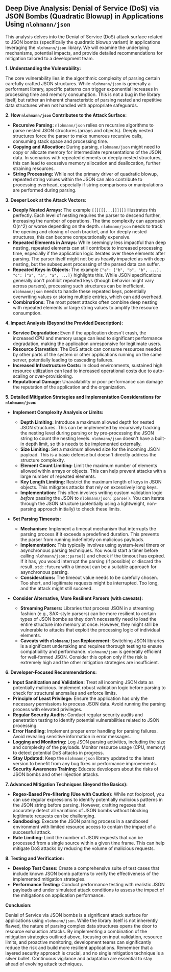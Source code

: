## Deep Dive Analysis: Denial of Service (DoS) via JSON Bombs (Quadratic Blowup) in Applications Using `nlohmann/json`

This analysis delves into the Denial of Service (DoS) attack surface related to JSON bombs (specifically the quadratic blowup variant) in applications leveraging the `nlohmann/json` library. We will examine the underlying mechanisms, potential impacts, and provide detailed recommendations for mitigation tailored to a development team.

**1. Understanding the Vulnerability:**

The core vulnerability lies in the algorithmic complexity of parsing certain carefully crafted JSON structures. While `nlohmann/json` is generally a performant library, specific patterns can trigger exponential increases in processing time and memory consumption. This is not a bug in the library itself, but rather an inherent characteristic of parsing nested and repetitive data structures when not handled with appropriate safeguards.

**2. How `nlohmann/json` Contributes to the Attack Surface:**

* **Recursive Parsing:** `nlohmann/json` relies on recursive algorithms to parse nested JSON structures (arrays and objects). Deeply nested structures force the parser to make numerous recursive calls, consuming stack space and processing time.
* **Copying and Allocation:**  During parsing, `nlohmann/json` might need to copy or allocate memory for intermediate representations of the JSON data. In scenarios with repeated elements or deeply nested structures, this can lead to excessive memory allocation and deallocation, further straining resources.
* **String Processing:** While not the primary driver of quadratic blowup, repeated string values within the JSON can also contribute to processing overhead, especially if string comparisons or manipulations are performed during parsing.

**3. Deeper Look at the Attack Vectors:**

* **Deeply Nested Arrays:** The example `[[[[[[...]]]]]]` illustrates this perfectly. Each level of nesting requires the parser to descend further, increasing the number of operations. The time complexity can approach O(n^2) or worse depending on the depth. `nlohmann/json` needs to track the opening and closing of each bracket, and for deeply nested structures, this can become computationally expensive.
* **Repeated Elements in Arrays:**  While seemingly less impactful than deep nesting, repeated elements can still contribute to increased processing time, especially if the application logic iterates over these elements after parsing. The parser itself might not be as heavily impacted as with deep nesting, but the subsequent processing of the parsed data can suffer.
* **Repeated Keys in Objects:**  The example `{"a": ["b", "b", "b", ...], "c": ["a", "a", "a", ...]}` highlights this. While JSON specifications generally don't prohibit repeated keys (though behavior might vary across parsers), processing such structures can be inefficient. `nlohmann/json` needs to handle these repeated keys, potentially overwriting values or storing multiple entries, which can add overhead.
* **Combinations:**  The most potent attacks often combine deep nesting with repeated elements or large string values to amplify the resource consumption.

**4. Impact Analysis (Beyond the Provided Description):**

* **Service Degradation:**  Even if the application doesn't crash, the increased CPU and memory usage can lead to significant performance degradation, making the application unresponsive for legitimate users.
* **Resource Starvation:** The DoS attack can consume resources needed by other parts of the system or other applications running on the same server, potentially leading to cascading failures.
* **Increased Infrastructure Costs:**  In cloud environments, sustained high resource utilization can lead to increased operational costs due to auto-scaling or over-provisioning.
* **Reputational Damage:**  Unavailability or poor performance can damage the reputation of the application and the organization.

**5. Detailed Mitigation Strategies and Implementation Considerations for `nlohmann/json`:**

* **Implement Complexity Analysis or Limits:**
    * **Depth Limiting:**  Introduce a maximum allowed depth for nested JSON structures. This can be implemented by recursively tracking the nesting level during parsing or by pre-processing the JSON string to count the nesting levels. `nlohmann/json` doesn't have a built-in depth limit, so this needs to be implemented externally.
    * **Size Limiting:**  Set a maximum allowed size for the incoming JSON payload. This is a basic defense but doesn't directly address the structure complexity.
    * **Element Count Limiting:**  Limit the maximum number of elements allowed within arrays or objects. This can help prevent attacks with a large number of repeated elements.
    * **Key Length Limiting:**  Restrict the maximum length of keys in JSON objects. This mitigates attacks that rely on excessively long keys.
    * **Implementation:** This often involves writing custom validation logic *before* passing the JSON to `nlohmann/json::parse()`. You can iterate through the JSON structure (potentially using a lightweight, non-parsing approach initially) to check these limits.

* **Set Parsing Timeouts:**
    * **Mechanism:** Implement a timeout mechanism that interrupts the parsing process if it exceeds a predefined duration. This prevents the parser from running indefinitely on malicious payloads.
    * **Implementation:** This typically involves using system-level timers or asynchronous parsing techniques. You would start a timer before calling `nlohmann/json::parse()` and check if the timeout has expired. If it has, you would interrupt the parsing (if possible) or discard the result. `std::future` with a timeout can be a suitable approach for asynchronous parsing.
    * **Considerations:**  The timeout value needs to be carefully chosen. Too short, and legitimate requests might be interrupted. Too long, and the attack might still succeed.

* **Consider Alternative, More Resilient Parsers (with caveats):**
    * **Streaming Parsers:**  Libraries that process JSON in a streaming fashion (e.g., SAX-style parsers) can be more resilient to certain types of JSON bombs as they don't necessarily need to load the entire structure into memory at once. However, they might still be vulnerable to attacks that exploit the processing logic of individual elements.
    * **Caveats with `nlohmann/json` Replacement:** Switching JSON libraries is a significant undertaking and requires thorough testing to ensure compatibility and performance. `nlohmann/json` is generally efficient for well-formed JSON. Consider this option only if the risk is extremely high and the other mitigation strategies are insufficient.

**6. Developer-Focused Recommendations:**

* **Input Sanitization and Validation:**  Treat all incoming JSON data as potentially malicious. Implement robust validation logic before parsing to check for structural anomalies and enforce limits.
* **Principle of Least Privilege:**  Ensure the application has only the necessary permissions to process JSON data. Avoid running the parsing process with elevated privileges.
* **Regular Security Audits:**  Conduct regular security audits and penetration testing to identify potential vulnerabilities related to JSON processing.
* **Error Handling:** Implement proper error handling for parsing failures. Avoid revealing sensitive information in error messages.
* **Logging and Monitoring:**  Log JSON parsing activities, including the size and complexity of the payloads. Monitor resource usage (CPU, memory) to detect potential DoS attacks in progress.
* **Stay Updated:** Keep the `nlohmann/json` library updated to the latest version to benefit from any bug fixes or performance improvements.
* **Security Awareness Training:** Educate developers about the risks of JSON bombs and other injection attacks.

**7. Advanced Mitigation Techniques (Beyond the Basics):**

* **Regex-Based Pre-filtering (Use with Caution):**  While not foolproof, you can use regular expressions to identify potentially malicious patterns in the JSON string before parsing. However, crafting regexes that accurately detect all variations of JSON bombs without blocking legitimate requests can be challenging.
* **Sandboxing:**  Execute the JSON parsing process in a sandboxed environment with limited resource access to contain the impact of a successful attack.
* **Rate Limiting:**  Limit the number of JSON requests that can be processed from a single source within a given time frame. This can help mitigate DoS attacks by reducing the volume of malicious requests.

**8. Testing and Verification:**

* **Develop Test Cases:** Create a comprehensive suite of test cases that include known JSON bomb patterns to verify the effectiveness of the implemented mitigation strategies.
* **Performance Testing:**  Conduct performance testing with realistic JSON payloads and under simulated attack conditions to assess the impact of the mitigations on application performance.

**Conclusion:**

Denial of Service via JSON bombs is a significant attack surface for applications using `nlohmann/json`. While the library itself is not inherently flawed, the nature of parsing complex data structures opens the door to resource exhaustion attacks. By implementing a combination of the mitigation strategies outlined above, focusing on input validation, resource limits, and proactive monitoring, development teams can significantly reduce the risk and build more resilient applications. Remember that a layered security approach is crucial, and no single mitigation technique is a silver bullet. Continuous vigilance and adaptation are essential to stay ahead of evolving attack techniques.
